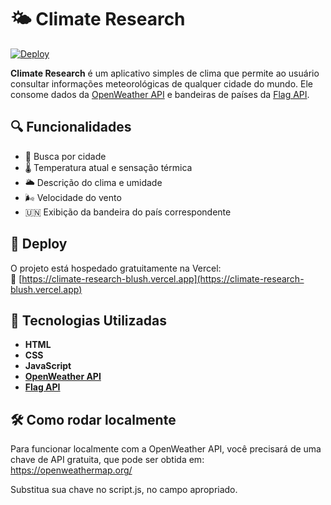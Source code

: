 # 🌤️ Climate Research

[![Deploy](https://img.shields.io/badge/Live%20Demo-Click%20Here-blue)](https://climate-research-blush.vercel.app)

**Climate Research** é um aplicativo simples de clima que permite ao usuário consultar informações meteorológicas de qualquer cidade do mundo. Ele consome dados da [OpenWeather API](https://openweathermap.org/api) e bandeiras de países da [Flag API](flagsapi.com).

## 🔍 Funcionalidades

- 🔎 Busca por cidade
- 🌡️ Temperatura atual e sensação térmica
- 🌥️ Descrição do clima e umidade
- 🌬️ Velocidade do vento
- 🇺🇳 Exibição da bandeira do país correspondente

## 🚀 Deploy

O projeto está hospedado gratuitamente na Vercel:  
🔗 [https://climate-research-blush.vercel.app](https://climate-research-blush.vercel.app)

## 🧪 Tecnologias Utilizadas

- **HTML**
- **CSS**
- **JavaScript**
- **[OpenWeather API](https://openweathermap.org/api)**
- **[Flag API](https://flagcdn.com/)**

## 🛠️ Como rodar localmente

Para funcionar localmente com a OpenWeather API, você precisará de uma chave de API gratuita, que pode ser obtida em: https://openweathermap.org/

Substitua sua chave no script.js, no campo apropriado.
